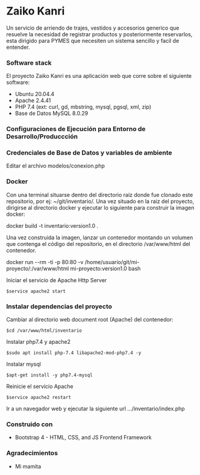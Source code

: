 # Zaiko Kanri

Un servicio de arriendo de trajes, vestidos y accesorios generico que resuelve la necesidad de registrar productos y posteriormente reservarlos, esta dirigido para PYMES que necesiten un sistema sencillo y facil de entender.

### Software stack
El proyecto Zaiko Kanri es una aplicación web que corre sobre el siguiente software:

- Ubuntu 20.04.4
- Apache 2.4.41
- PHP 7.4 (ext: curl, gd, mbstring, mysql, pgsql, xml, zip)
- Base de Datos MySQL 8.0.29

### Configuraciones de Ejecución para Entorno de Desarrollo/Produccción


### Credenciales de Base de Datos y variables de ambiente

Editar el archivo modelos/conexion.php

### Docker

Con una terminal situarse dentro del directorio raiz donde fue clonado este repositorio, por ej: ~/git/inventario/.
Una vez situado en la raiz del proyecto, dirigirse al directorio docker y ejecutar lo siguiente para construir la imagen docker:

docker build -t inventario:version1.0 .

Una vez construida la imagen, lanzar un contenedor montando un volumen que contenga el código del repositorio, en el directorio /var/www/html del contenedor.

docker run --rm -ti -p 80:80 -v /home/usuario/git/mi-proyecto/:/var/www/html mi-proyecto:version1.0 bash

Iniciar el servicio de Apache Http Server

`$service apache2 start`

### Instalar dependencias del proyecto
Cambiar al directorio web document root (Apache) del contenedor:

`$cd /var/www/html/inventario`

Instalar php7.4 y apache2

`$sudo apt install php-7.4 libapache2-mod-php7.4 -y`

Instalar mysql

`$apt-get install -y php7.4-mysql`

Reinicie el servicio Apache

`$service apache2 restart`

Ir a un navegador web y ejecutar la siguiente url .../inventario/index.php

### Construido con

- Bootstrap 4 - HTML, CSS, and JS Frontend Framework

### Agradecimientos

- Mi mamita
